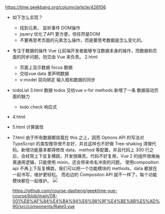 https://time.geekbang.org/column/article/428106

- 如下怎么实现？
  - 找到元素， 监听事件 DOM操作
  - jquery  优化了API 更方便，但任然是DOM
  - 不要再思考页面的元素怎么操作，而是要思考数据是怎么变化的。

- 专注于数据的操作
  Vue 让前端开发者能够专注数据本身的操作，而数据和页面的同步问题，则交由 Vue 来负责。
  2.html
  - 页面上显示数据 focus 数据
  - 交给vue  data 里声明数据
  - v-model 双向绑定 输入框和数据的同步

- todoList
  3.html 数据 todos 交给vue v-for
  methods 新增了一条 数据驱动页面的魅力

  - todo check 响应式


- 4.html 
- 5.html 计算属性


- 7.html
  由于所有数据都挂载在 this 之上，因而 Options API 的写法对 TypeScript 的类型推导很不友好，并且这样也不好做 Tree-shaking 清理代码。新增功能基本都得修改 data、method 等配置，并且代码上 300 行之后，会经常上下反复横跳，开发很痛苦。代码不好复用，Vue 2 的组件很难抽离通用逻辑，只能使用 mixin，还会带来命名冲突的问题。
  使用composition api
  不再上下反复横跳，我们可以把一个功能模块的 methods、data 都放在一起书写，维护更轻松。
  而右边的 Compositon API 就不一样了，每个功能模块都在一起维护。
  ![](https://static001.geekbang.org/resource/image/a0/5f/a0010538b40e48fc5fc68b0eed2b025f.jpg?wh=3220x2046)



  https://github.com/course-dasheng/geektime-vue-course/blob/main/08-001%E8%AF%84%E4%BA%94%E6%98%9F%E4%BE%8B%E5%AD%90/src/components/Rate0.vue